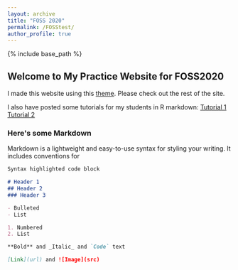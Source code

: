 ```yaml
---
layout: archive
title: "FOSS 2020"
permalink: /FOSStest/
author_profile: true
---
```


{% include base_path %}


## Welcome to My Practice Website for FOSS2020

I made this website using this [theme](https://academicpages.github.io/). Please check out the rest of the site.

I also have posted some tutorials for my students in R markdown:
[Tutorial 1](https://lizsuter.github.io/files/PRJNA421986_PacificOyster_Dada2_postanalysis.html)
[Tutorial 2](https://lizsuter.github.io/files/PRJNA421986_PacificOyster_QIIME2_postanalysis.html)


### Here's some Markdown

Markdown is a lightweight and easy-to-use syntax for styling your writing. It includes conventions for

```markdown
Syntax highlighted code block

# Header 1
## Header 2
### Header 3

- Bulleted
- List

1. Numbered
2. List

**Bold** and _Italic_ and `Code` text

[Link](url) and ![Image](src)
```

